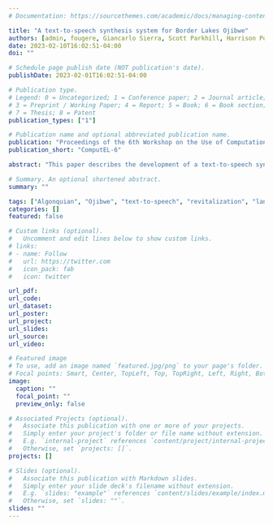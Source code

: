 ```yaml
---
# Documentation: https://sourcethemes.com/academic/docs/managing-content/

title: "A text-to-speech synthesis system for Border Lakes Ojibwe"
authors: [admin, fougere, Giancarlo Sierra, Scott Parkhill, Harrison Porteous, Chad Quinn]
date: 2023-02-10T16:02:51-04:00
doi: ""

# Schedule page publish date (NOT publication's date).
publishDate: 2023-02-01T16:02:51-04:00

# Publication type.
# Legend: 0 = Uncategorized; 1 = Conference paper; 2 = Journal article;
# 3 = Preprint / Working Paper; 4 = Report; 5 = Book; 6 = Book section;
# 7 = Thesis; 8 = Patent
publication_types: ["1"]

# Publication name and optional abbreviated publication name.
publication: "Proceedings of the 6th Workshop on the Use of Computational Methods in the Study of Endangered Languages (ComputEL-6)"
publication_short: "ComputEL-6"

abstract: "This paper describes the development of a text-to-speech synthesis system for Border Lakes Ojibwe, which is being deployed within a webbased language learning platform. We discuss our approach to community engagement, recording and editing transcribed sets of utterances for model training, the technical implementation of the speech synthesis model itself, how the system is being used by teachers and learners within the web-based platform, strategies for future extensions of this type of work to other Indigenous voices, dialects and languages, and possibilities for applications in additional educational contexts and beyond."

# Summary. An optional shortened abstract.
summary: ""

tags: ["Algonquian", "Ojibwe", "text-to-speech", "revitalization", "language technology", "deep learning", "artificial intelligence", "indigenous technology"]
categories: []
featured: false

# Custom links (optional).
#   Uncomment and edit lines below to show custom links.
# links:
# - name: Follow
#   url: https://twitter.com
#   icon_pack: fab
#   icon: twitter

url_pdf:
url_code:
url_dataset:
url_poster:
url_project:
url_slides:
url_source:
url_video:

# Featured image
# To use, add an image named `featured.jpg/png` to your page's folder. 
# Focal points: Smart, Center, TopLeft, Top, TopRight, Left, Right, BottomLeft, Bottom, BottomRight.
image:
  caption: ""
  focal_point: ""
  preview_only: false

# Associated Projects (optional).
#   Associate this publication with one or more of your projects.
#   Simply enter your project's folder or file name without extension.
#   E.g. `internal-project` references `content/project/internal-project/index.md`.
#   Otherwise, set `projects: []`.
projects: []

# Slides (optional).
#   Associate this publication with Markdown slides.
#   Simply enter your slide deck's filename without extension.
#   E.g. `slides: "example"` references `content/slides/example/index.md`.
#   Otherwise, set `slides: ""`.
slides: ""
---
```

